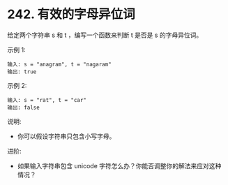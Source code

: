 # 242. 有效的字母异位词

给定两个字符串 s 和 t ，编写一个函数来判断 t 是否是 s 的字母异位词。

示例 1:

    输入: s = "anagram", t = "nagaram"
    输出: true
    
示例 2:

    输入: s = "rat", t = "car"
    输出: false
    
说明:
 - 你可以假设字符串只包含小写字母。

进阶:
 - 如果输入字符串包含 unicode 字符怎么办？你能否调整你的解法来应对这种情况？


